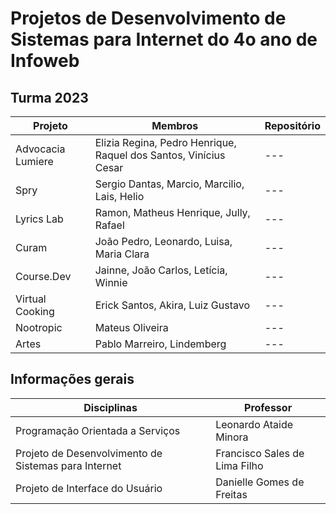 # Projetos de Desenvolvimento de Sistemas para Internet do 4o ano de Infoweb

## Turma 2023

| Projeto           | Membros                                                          | Repositório |
| ----------------- | ---------------------------------------------------------------- | ----------- |
| Advocacia Lumiere | Elizia Regina, Pedro Henrique, Raquel dos Santos, Vinícius Cesar | ---         |
| Spry              | Sergio Dantas, Marcio, Marcilio, Lais, Helio                     | ---         |
| Lyrics Lab        | Ramon, Matheus Henrique, Jully, Rafael                           | ---         |
| Curam             | João Pedro, Leonardo, Luisa, Maria Clara                         | ---         |
| Course.Dev        | Jainne, João Carlos, Letícia, Winnie                             | ---         |
| Virtual Cooking   | Erick Santos, Akira, Luiz Gustavo                                | ---         |
| Nootropic         | Mateus Oliveira                                                  | ---         |
| Artes             | Pablo Marreiro, Lindemberg                                       | ---         |


## Informações gerais

| Disciplinas                                          | Professor                     |
| ---------------------------------------------------- | ----------------------------- |
| Programação Orientada a Serviços                     | Leonardo Ataide Minora        |
| Projeto de Desenvolvimento de Sistemas para Internet | Francisco Sales de Lima Filho |
| Projeto de Interface do Usuário                      | Danielle Gomes de Freitas     |
